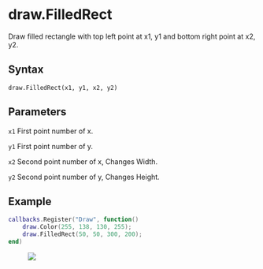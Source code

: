 # draw.FilledRect
Draw filled rectangle with top left point at x1, y1 and bottom right point at x2, y2.

## Syntax
```
draw.FilledRect(x1, y1, x2, y2)
```

## Parameters
```x1``` First point number of x.

```y1``` First point number of y.

```x2``` Second point number of x, Changes Width.

```y2``` Second point number of y, Changes Height.

## Example
```lua
callbacks.Register("Draw", function()
    draw.Color(255, 138, 130, 255);
    draw.FilledRect(50, 50, 300, 200);
end)
```

<figure>
  <img src="/kb/lua/docs/library/draw/filledrect.png"/>
</figure>